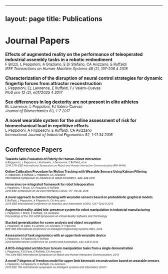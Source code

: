 
---
layout: page
title: Publications
---


# Journal Papers

**Effects of augmented reality on the performance of teleoperated industrial assembly tasks in a robotic embodiment**\
<small>F Brizzi, L Peppoloni, A Graziano, E Di Stefano, CA Avizzano, E Ruffaldi\
*IEEE Transactions on Human-Machine Systems 48 (2), 197-206	4	2018*</small>

**Characterization of the disruption of neural control strategies for dynamic fingertip forces from attractor reconstruction**\
<small>L Peppoloni, EL Lawrence, E Ruffaldi, FJ Valero-Cuevas\
*PloS one 12 (2), e0172025	4	2017*</small>

**Sex differences in leg dexterity are not present in elite athletes**\
<small>EL Lawrence, L Peppoloni, FJ Valero-Cuevas\
*Journal of Biomechanics 63, 1-7	2017*</small>

**A novel wearable system for the online assessment of risk for biomechanical load in repetitive efforts**\
<small>L Peppoloni, A Filippeschi, E Ruffaldi, CA Avizzano\
*International Journal of Industrial Ergonomics 52, 1-11	34 2016*<small>

# Conference Papers

**Towards Skills Evaluation of Elderly for Human-Robot Interaction**\
<small>A Filippeschi, L Peppoloni, I Kostavelis, J Gerłowska, E Ruffaldi, et al.\
*2018 27th IEEE International Symposium on Robot and Human Interactive Communication (RO-MAN)*</small>

**Online Calibration Procedure for Motion Tracking with Wearable Sensors Using Kalman Filtering**\
<small>A Filippeschi, E Ruffaldi, L Peppoloni, CA Avizzano\
*International Symposium on Advances in Robot Kinematics, 440-448 2018*</small>

**Immersive ros-integrated framework for robot teleoperation**\
<small>L Peppoloni, F Brizzi, CA Avizzano, E Ruffaldi\
*2015 IEEE Symposium on 3D User Interfaces (3DUI), 177-178	26,	2015*</small>

**A novel approach to motion tracking with wearable sensors based on probabilistic graphical models**\
<small>E Ruffaldi, L Peppoloni, A Filippeschi, CA Avizzano\
*2014 IEEE International Conference on Robotics and Automation (ICRA), 1247-1252	9	2014*</small>

**Augmented reality-aided tele-presence system for robot manipulation in industrial manufacturing**\
<small>L Peppoloni, F Brizzi, E Ruffaldi, CA Avizzano\
*Proceedings of the 21st ACM Symposium on Virtual Reality Software and Technology*</small>

**Stacked generalization for scene analysis and object recognition**\
<small>L Peppoloni, M Satler, E Luchetti, CA Avizzano, P Tripicchio\
*IEEE 18th International Conference on Intelligent Engineering Systems INES, 2014*</small>

**Assessment of task ergonomics with an upper limb wearable device**\
<small>L Peppoloni, A Filippeschi, E Ruffaldi\
*22nd Mediterranean Conference on Control and Automation, 340-345	8	2014*</small>

**A ROS-integrated architecture to learn manipulation tasks from a single demonstration**\
<small>L Peppoloni, A Di Fava, E Ruffaldi, CA Avizzano\
*The 23rd IEEE International Symposium on Robot and Human Interactive Communication, 2014*</small>

**A novel 7 degrees of freedom model for upper limb kinematic reconstruction based on wearable sensors**\
<small>L Peppoloni, A Filippeschi, E Ruffaldi, CA Avizzano\
*2013 IEEE 11th international symposium on intelligent systems and informatics (SISY)*</small>
